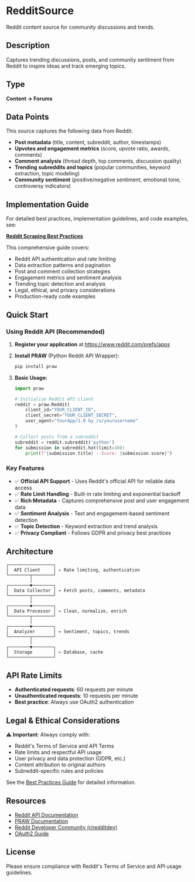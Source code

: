 # RedditSource

Reddit content source for community discussions and trends.

## Description

Captures trending discussions, posts, and community sentiment from Reddit to inspire ideas and track emerging topics.

## Type

**Content → Forums**

## Data Points

This source captures the following data from Reddit:

- **Post metadata** (title, content, subreddit, author, timestamps)
- **Upvotes and engagement metrics** (score, upvote ratio, awards, comments)
- **Comment analysis** (thread depth, top comments, discussion quality)
- **Trending subreddits and topics** (popular communities, keyword extraction, topic modeling)
- **Community sentiment** (positive/negative sentiment, emotional tone, controversy indicators)

## Implementation Guide

For detailed best practices, implementation guidelines, and code examples, see:

**[Reddit Scraping Best Practices](./REDDIT_SCRAPING_BEST_PRACTICES.md)**

This comprehensive guide covers:
- Reddit API authentication and rate limiting
- Data extraction patterns and pagination
- Post and comment collection strategies
- Engagement metrics and sentiment analysis
- Trending topic detection and analysis
- Legal, ethical, and privacy considerations
- Production-ready code examples

## Quick Start

### Using Reddit API (Recommended)

1. **Register your application** at https://www.reddit.com/prefs/apps
2. **Install PRAW** (Python Reddit API Wrapper):
   ```bash
   pip install praw
   ```

3. **Basic Usage:**
   ```python
   import praw

   # Initialize Reddit API client
   reddit = praw.Reddit(
       client_id="YOUR_CLIENT_ID",
       client_secret="YOUR_CLIENT_SECRET",
       user_agent="YourApp/1.0 by /u/yourusername"
   )

   # Collect posts from a subreddit
   subreddit = reddit.subreddit('python')
   for submission in subreddit.hot(limit=10):
       print(f"{submission.title} - Score: {submission.score}")
   ```

### Key Features

- ✅ **Official API Support** - Uses Reddit's official API for reliable data access
- ✅ **Rate Limit Handling** - Built-in rate limiting and exponential backoff
- ✅ **Rich Metadata** - Captures comprehensive post and user engagement data
- ✅ **Sentiment Analysis** - Text and engagement-based sentiment detection
- ✅ **Topic Detection** - Keyword extraction and trend analysis
- ✅ **Privacy Compliant** - Follows GDPR and privacy best practices

## Architecture

```
┌─────────────────┐
│  API Client     │ ← Rate limiting, authentication
└────────┬────────┘
         │
┌────────▼────────┐
│  Data Collector │ ← Fetch posts, comments, metadata
└────────┬────────┘
         │
┌────────▼────────┐
│  Data Processor │ ← Clean, normalize, enrich
└────────┬────────┘
         │
┌────────▼────────┐
│  Analyzer       │ ← Sentiment, topics, trends
└────────┬────────┘
         │
┌────────▼────────┐
│  Storage        │ ← Database, cache
└─────────────────┘
```

## API Rate Limits

- **Authenticated requests**: 60 requests per minute
- **Unauthenticated requests**: 10 requests per minute
- **Best practice**: Always use OAuth2 authentication

## Legal & Ethical Considerations

⚠️ **Important**: Always comply with:
- Reddit's Terms of Service and API Terms
- Rate limits and respectful API usage
- User privacy and data protection (GDPR, etc.)
- Content attribution to original authors
- Subreddit-specific rules and policies

See the [Best Practices Guide](./REDDIT_SCRAPING_BEST_PRACTICES.md#legal-and-ethical-considerations) for detailed information.

## Resources

- [Reddit API Documentation](https://www.reddit.com/dev/api/)
- [PRAW Documentation](https://praw.readthedocs.io/)
- [Reddit Developer Community (r/redditdev)](https://www.reddit.com/r/redditdev/)
- [OAuth2 Guide](https://github.com/reddit-archive/reddit/wiki/OAuth2)

## License

Please ensure compliance with Reddit's Terms of Service and API usage guidelines.
